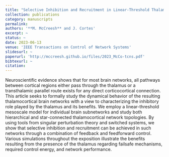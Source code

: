 ```yaml
---
title: "Selective Inhibition and Recruitment in Linear-Threshold Thalamocortical Networks"
collection: publications
category: manuscripts
permalink: 
authors: '**M. McCreesh** and J. Cortes'
excerpt: ~
status: ~
date: 2023-06-13
venue: 'IEEE Transactions on Control of Network Systems'
slidesurl: ~
paperurl: 'http://mccreesh.github.io/files/2023_McCo-tcns.pdf'
bibtexurl: ~
citation: 
---
```

Neuroscientific evidence shows that for most brain networks, all pathways between cortical regions either pass through the thalamus or a transthalamic parallel route exists for any direct corticocortical connection. This article seeks to formally study the dynamical behavior of the resulting thalamocortical brain networks with a view to characterizing the inhibitory role played by the thalamus and its benefits. We employ a linear-threshold mesoscale model for individual brain subnetworks and study both hierarchical and star-connected thalamocortical network topologies. By using tools from singular perturbation theory and switched systems, we show that selective inhibition and recruitment can be achieved in such networks through a combination of feedback and feedforward control. Various simulations throughout the exposition illustrate the benefits resulting from the presence of the thalamus regarding failsafe mechanisms, required control energy, and network performance.

